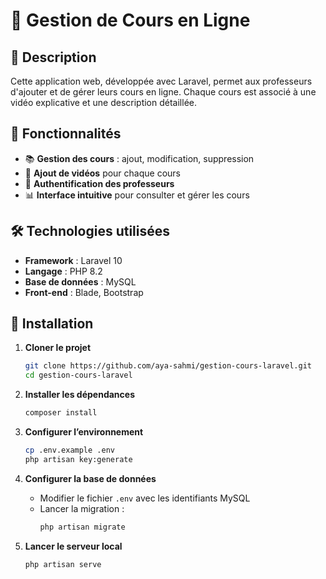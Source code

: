 # 📌 Gestion de Cours en Ligne

## 📝 Description
Cette application web, développée avec Laravel, permet aux professeurs d'ajouter et de gérer leurs cours en ligne. Chaque cours est associé à une vidéo explicative et une description détaillée.

## 🚀 Fonctionnalités
- 📚 **Gestion des cours** : ajout, modification, suppression  
- 🎥 **Ajout de vidéos** pour chaque cours  
- 🔐 **Authentification des professeurs**  
- 📊 **Interface intuitive** pour consulter et gérer les cours  

## 🛠 Technologies utilisées
- **Framework** : Laravel 10  
- **Langage** : PHP 8.2  
- **Base de données** : MySQL  
- **Front-end** : Blade, Bootstrap  

## 📂 Installation
1. **Cloner le projet**  
   ```bash
   git clone https://github.com/aya-sahmi/gestion-cours-laravel.git
   cd gestion-cours-laravel
   ```

2. **Installer les dépendances**  
   ```bash
   composer install
   ```

3. **Configurer l’environnement**  
   ```bash
   cp .env.example .env
   php artisan key:generate
   ```

4. **Configurer la base de données**  
   - Modifier le fichier `.env` avec les identifiants MySQL  
   - Lancer la migration :  
     ```bash
     php artisan migrate
     ```

5. **Lancer le serveur local**  
   ```bash
   php artisan serve
   ```

